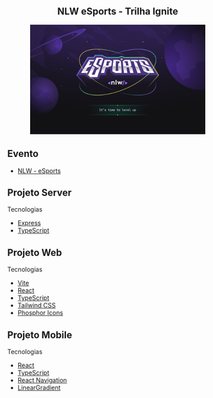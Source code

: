 <h2 align="center">NLW eSports - Trilha Ignite</h2>

<p align="center">
  <img alt="NLW eSports " width="400px" src="https://github.com/juliannelicon/nlw-esports/blob/master/nlw-esports.png" />
</p>


## Evento
- [NLW - eSports](https://nlw.rocketseat.com.br/invite/julianne-33323)

## Projeto Server

Tecnologias
- [Express](https://expressjs.com/)
- [TypeScript](https://www.typescriptlang.org/)

## Projeto Web

Tecnologias

- [Vite](https://vitejs.dev/guide/)
- [React](https://pt-br.reactjs.org/)
- [TypeScript](https://www.typescriptlang.org/)
- [Tailwind CSS](https://tailwindcss.com/)
- [Phosphor Icons](https://phosphoricons.com/)

## Projeto Mobile

Tecnologias
- [React](https://pt-br.reactjs.org/)
- [TypeScript](https://www.typescriptlang.org/)
- [React Navigation](https://reactnavigation.org/)
- [LinearGradient](https://docs.expo.dev/versions/latest/sdk/linear-gradient/)
